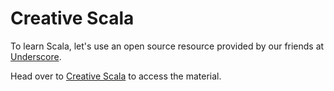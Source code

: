 # Creative Scala

To learn Scala, let's use an open source resource provided by our friends at [Underscore](https://underscore.io).

Head over to [Creative Scala](http://www.creativescala.org/) to access the material.
